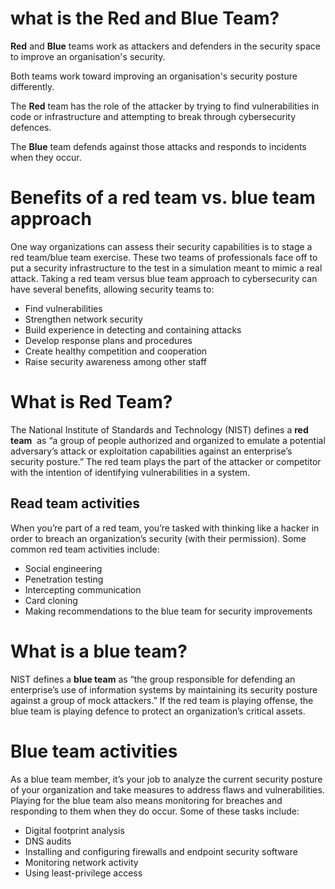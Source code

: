 # what is the Red and Blue Team?

**Red** and **Blue** teams work as attackers and defenders in the security space to improve an organisation's security.

Both teams work toward improving an organisation's security posture differently.

The **Red** team has the role of the attacker by trying to find vulnerabilities in code or infrastructure and attempting to break through cybersecurity defences.

The **Blue** team defends against those attacks and responds to incidents when they occur.

# ****Benefits of a red team vs. blue team approach****

One way organizations can assess their security capabilities is to stage a red team/blue team exercise. These two teams of professionals face off to put a security infrastructure to the test in a simulation meant to mimic a real attack. Taking a red team versus blue team approach to cybersecurity can have several benefits, allowing security teams to:

- Find vulnerabilities
- Strengthen network security
- Build experience in detecting and containing attacks
- Develop response plans and procedures
- Create healthy competition and cooperation
- Raise security awareness among other staff

# What is Red Team?

The National Institute of Standards and Technology (NIST) defines a **red team**
 as “a group of people authorized and organized to emulate a potential adversary’s attack or exploitation capabilities against an enterprise’s security posture.” The red team plays the part of the attacker or competitor with the intention of identifying vulnerabilities in a system.

## Read team **activities**

When you’re part of a red team, you’re tasked with thinking like a hacker in order to breach an organization’s security (with their permission). Some common red team activities include:

- Social engineering
- Penetration testing
- Intercepting communication
- Card cloning
- Making recommendations to the blue team for security improvements

# ****What is a blue team?****

NIST defines a **blue team** as “the group responsible for defending an enterprise’s use of information systems by maintaining its security posture against a group of mock attackers.” If the red team is playing offense, the blue team is playing defence to protect an organization’s critical assets.

# **Blue team activities**

As a blue team member, it’s your job to analyze the current security posture of your organization and take measures to address flaws and vulnerabilities. Playing for the blue team also means monitoring for breaches and responding to them when they do occur. Some of these tasks include:

- Digital footprint analysis
- DNS audits
- Installing and configuring firewalls and endpoint security software
- Monitoring network activity
- Using least-privilege access